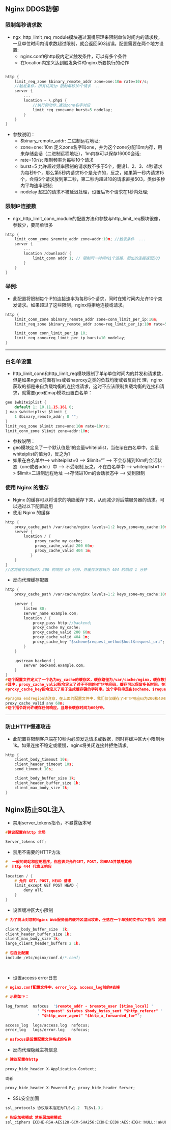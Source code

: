 ## Nginx DDOS防御

### 限制每秒请求数

- ngx_http_limit_req_module模块通过漏桶原理来限制单位时间内的请求数，一旦单位时间内请求数超过限制，就会返回503错误。配置需要在两个地方设置:
  - nginx.conf的http段内定义触发条件，可以有多个条件
  - 在location内定义达到触发条件时nginx所要执行的动作

```C

http {
  	limit_req_zone $binary_remote_addr zone=one:10m rate=10r/s;
	//触发条件，所有访问ip 限制每秒10个请求  ...
	server {
  		...
		location ~ \.php$ {
			//执行的动作,通过zone名字对应
    		limit_req zone=one burst=5 nodelay; 
 		}
 	}
}
```

- 参数说明：
  - $binary_remote_addr: 二进制远程地址;
  - zone=one: 10m 定义zone名字叫one，并为这个zone分配10m内存，用来存储会话（二进制远程地址），1m内存可以保存16000会话;
  - rate=10r/s; 限制频率为每秒10个请求
  - burst=5 允许超过频率限制的请求数不多于5个，假设1、2、3、4秒请求为每秒9个，那么第5秒内请求15个是允许的，反之，如果第一秒内请求15个，会将5个请求放到第二秒，第二秒内超过10的请求直接503，类似多秒内平均速率限制;
  - nodelay 超过的请求不被延迟处理，设置后15个请求在1秒内处理;

### 限制IP连接数

- ngx_http_limit_conn_module的配置方法和参数与http_limit_req模块很像，参数少，要简单很多

```C
http {
  	limit_conn_zone $remote_addr zone=addr:10m; //触发条件  ...  
	server { 
  		...   
		location /download/ { 
   			limit_conn addr 1; // 限制同一时间内1个连接，超出的连接返回503 
    	} 
   	}
}

```

### 举例:

- 此配置将限制每个IP的连接速率为每秒5个请求，同时在短时间内允许10个突发请求。如果超过了这些限制，nginx将拒绝连接或请求。

```C
http {
    limit_conn_zone $binary_remote_addr zone=conn_limit_per_ip:10m;
    limit_req_zone $binary_remote_addr zone=req_limit_per_ip:10m rate=5r/s;

    limit_conn conn_limit_per_ip 10;
    limit_req zone=req_limit_per_ip burst=10 nodelay;
}
```

---

### 白名单设置

- http_limit_conn和http_limit_req模块限制了单ip单位时间内的并发和请求数，但是如果nginx前面有lvs或者haproxy之类的负载均衡或者反向代 理，nginx获取的都是来自负载均衡的连接或请求，这时不应该限制负载均衡的连接和请求，就需要geo和map模块设置白名单：

```C
geo $whiteiplist {
	default 1; 10.11.15.161 0; 
} map $whiteiplist $limit {
	1 $binary_remote_addr; 0 ""; 
} 
limit_req_zone $limit zone=one:10m rate=10r/s;
limit_conn_zone $limit zone=addr:10m;
```

- 参数说明：
- geo模块定义了一个默认值是1的变量whiteiplist，当在ip在白名单中，变量whiteiplist的值为0，反之为1
- 如果在白名单中–> whiteiplist=0 --> \$limit=“” --> 不会存储到10m的会话状态（one或者addr）中 --> 不受限制,反之，不在白名单中 --> whiteiplist=1 --> $limit=二进制远程地址 -->存储进10m的会话状态中 --> 受到限制

### 使用 Nginx 的缓存

- Nginx 的缓存可以将请求的响应缓存下来，从而减少对后端服务器的请求。可以通过以下配置启用
- 使用 Nginx 的缓存

```C
http {
    proxy_cache_path /var/cache/nginx levels=1:2 keys_zone=my_cache:10m inactive=60m;
    server {
        location / {
             proxy_cache my_cache;
             proxy_cache_valid 200 60m;
             proxy_cache_valid 404 1m;
           }
    }
}
//这将缓存状态码为 200 的响应 60 分钟，并缓存状态码为 404 的响应 1 分钟
```

- 反向代理缓存配置

```C
http {
    proxy_cache_path /var/cache/nginx levels=1:2 keys_zone=my_cache:10m inactive=60m;
  
    server {
        listen 80;
        server_name example.com;
        location / {
            proxy_pass http://backend;
            proxy_cache my_cache;
            proxy_cache_valid 200 60m;
            proxy_cache_valid 404 1m;
            proxy_cache_key "$scheme$request_method$host$request_uri";
        }
    }
  
    upstream backend {
        server backend.example.com;
    }
}
#这个配置文件定义了一个名为my_cache的缓存区，缓存路径为/var/cache/nginx，缓存数据的存储级别为1:2，最长缓存时间为60分钟。这个缓存区被用于代理到backend服务器的请求。
#其中，proxy_cache_valid指令定义了对于不同的HTTP响应码，缓存可以保留多长时间。在这个示例中，对于HTTP响应码为200的响应，缓存可以保留60分钟，对于HTTP响应码为404的响应，缓存只能保留1分钟。
#proxy_cache_key指令定义了用于生成缓存键的字符串。这个字符串是由$scheme、$request_method、$host和$request_uri这些变量组成的。这个缓存键将作为缓存数据的唯一标识符。

#pragma endregion请注意，在上面的配置文件中，我们仅仅缓存了HTTP响应码为200和404的响应。如果您希望缓存所有的响应，可以使用以下的proxy_cache_valid指令：
proxy_cache_valid any 60m;
#这个指令将允许缓存任何响应，且最长缓存时间为60分钟。

```
---

### 防止HTTP慢速攻击

- 此配置将限制客户端在10秒内必须发送请求或数据，同时将缓冲区大小限制为1k。如果连接不稳定或缓慢，nginx将关闭连接并拒绝请求。

```C
http {
    client_body_timeout 10s;
    client_header_timeout 10s;
    send_timeout 10s;

    client_body_buffer_size 1k;
    client_header_buffer_size 1k;
    client_max_body_size 1k;
}
```

## Nginx防止SQL注入

- 禁用server_tokens指令，不暴露版本号

```C
#建议配置在http 全局

Server_tokens off;
```

- 禁用不需要的HTTP方法

```C
#  一般的网站和应用程序，你应该只允许GET，POST，和HEAD并禁用其他
#  http 444 代表无响应 
 
location / {
    # 允许 GET、POST、HEAD 请求
    limit_except GET POST HEAD {
        deny all;
    }
}
```

- 设置缓冲区大小限制

```C
# 为了防止对您的Nginx Web服务器的缓冲区溢出攻击，坐落在一个单独的文件以下指令（创建的文件名为/etc/nginx/conf.d/buffer.conf为例）
 
client_body_buffer_size  1k;
client_header_buffer_size 1k;
client_max_body_size 1k;
large_client_header_buffers 2 1k;
 
# 包含此配置
include /etc/nginx/conf.d/*.conf;
 
 
```

- 设置access error日志

```C
# nginx.conf配置文件中，error_log、access_log前的#去掉
 
# 示例如下：
 
log_format  nsfocus  '$remote_addr - $remote_user [$time_local] '
              ' "$request" $status $body_bytes_sent "$http_referer" '
              ' "$http_user_agent" "$http_x_forwarded_for"'; 
 
access_log  logs/access.log  nsfocus;
error_log   logs/error.log   nsfocus;
 
# nsfocus是设置配置文件格式的名称
```

- 反向代理隐藏主机信息

```C
# 建议配置在http
 
proxy_hide_header X-Application-Context;
 
或者
 
proxy_hide_header X-Powered-By; proxy_hide_header Server;
```

- SSL安全加固

```C
ssl_protocols 协议版本指定为TLSv1.2  TLSv1.3；
 
# 指定加密模式 禁用弱加密模式
ssl_ciphers ECDHE-RSA-AES128-GCM-SHA256:ECDHE:ECDH:AES:HIGH:!NULL:!aNULL:!MD5:!3DES:!ADH:!RC4:!DH:!DHE;
```
